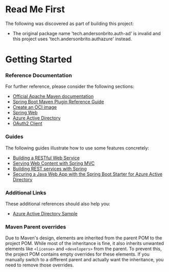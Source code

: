# Read Me First
The following was discovered as part of building this project:

* The original package name 'tech.andersonbrito.auth-ad' is invalid and this project uses 'tech.andersonbrito.authazure' instead.

# Getting Started

### Reference Documentation
For further reference, please consider the following sections:

* [Official Apache Maven documentation](https://maven.apache.org/guides/index.html)
* [Spring Boot Maven Plugin Reference Guide](https://docs.spring.io/spring-boot/3.4.4/maven-plugin)
* [Create an OCI image](https://docs.spring.io/spring-boot/3.4.4/maven-plugin/build-image.html)
* [Spring Web](https://docs.spring.io/spring-boot/3.4.4/reference/web/servlet.html)
* [Azure Active Directory](https://microsoft.github.io/spring-cloud-azure/current/reference/html/index.html#spring-security-with-azure-active-directory)
* [OAuth2 Client](https://docs.spring.io/spring-boot/3.4.4/reference/web/spring-security.html#web.security.oauth2.client)

### Guides
The following guides illustrate how to use some features concretely:

* [Building a RESTful Web Service](https://spring.io/guides/gs/rest-service/)
* [Serving Web Content with Spring MVC](https://spring.io/guides/gs/serving-web-content/)
* [Building REST services with Spring](https://spring.io/guides/tutorials/rest/)
* [Securing a Java Web App with the Spring Boot Starter for Azure Active Directory](https://aka.ms/spring/msdocs/aad)

### Additional Links
These additional references should also help you:

* [Azure Active Directory Sample](https://aka.ms/spring/samples/latest/aad)

### Maven Parent overrides

Due to Maven's design, elements are inherited from the parent POM to the project POM.
While most of the inheritance is fine, it also inherits unwanted elements like `<license>` and `<developers>` from the parent.
To prevent this, the project POM contains empty overrides for these elements.
If you manually switch to a different parent and actually want the inheritance, you need to remove those overrides.

